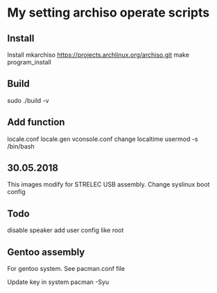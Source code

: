 My setting archiso operate scripts
=====================================
## Install 
Install mkarchiso
https://projects.archlinux.org/archiso.git
make program_install




## Build

sudo ./build -v





## Add function

locale.conf
locale.gen
vconsole.conf
change localtime
usermod -s /bin/bash

## 30.05.2018
This images modify for STRELEC USB assembly. Change syslinux boot config


## Todo
disable speaker
add user config like root


## Gentoo assembly

For gentoo system. See pacman.conf file

Update key in system
pacman -Syu


